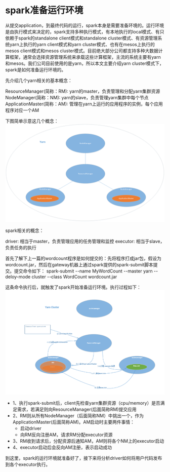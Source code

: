 # spark准备运行环境

从提交application，到最终代码的运行，spark本身是需要准备环境的。运行环境是由执行模式来决定的，spark支持多种执行模式，有本地执行的local模式、有只依赖于spark的standalone client模式和standalone cluster模式、有资源管理系统yarn上执行的yarn client模式和yarn cluster模式、也有在mesos上执行的mesos client模式和mesos cluster模式。目前绝大部分公司都支持多种大数据计算框架，通常会选择资源管理系统来承载这些计算框架，主流的系统主要有yarn和mesos。我们公司目前使用的是yarn，所以本文主要介绍yarn cluster模式下，spark是如何准备运行环境的。

先介绍几个yarn相关的基本概念：

ResourceManager(简称：RM): yarn的master，负责管理和分配yarn集群资源 
NodeManager(简称：NM): yarn的slave，负责管理yarn集群中每个节点
ApplicationMaster(简称：AM): 管理在yarn上运行的应用程序的实例，每个应用程序对应一个AM

下图简单示意这几个概念：
![concept](https://github.com/wbear1/spark_blog/blob/master/img/env/concept.png)

spark相关的概念：

driver: 相当于master，负责管理应用的任务管理和监控
executor: 相当于slave，负责任务的执行


首先了解下上一篇的wordcount程序是如何提交的：先将程序打成jar包，假设为wordcount.jar，然后在gateway机器上通过spark提供的spark-submit脚本提交。提交命令如下：
spark-submit --name MyWordCount --master yarn --deloy-mode cluster --class WordCount wordcount.jar

这条命令执行后，就触发了spark开始准备运行环境。执行过程如下：
![flow](https://github.com/wbear1/spark_blog/blob/master/img/env/flow.png)

- 1、执行spark-submit后，client先检查yarn集群资源（cpu/memory）是否满足需求，若满足则向ResourceManager(后面简称RM)提交应用
- 2、RM则从所有NodeManager（后面简称NM）中挑出一个，作为ApplicationMaster(后面简称AM)。AM启动时主要两件事情：
  - 启动driver
  - 向RM反向注册AM，请求RM分配executor资源
- 3、RM收到请求后，分配资源后通知AM，AM则将各个NM上的executor启动
- 4、executor启动后会反向AM注册，表示启动成功

到这里，spark的运行环境就准备好了，接下来将分析driver如何将用户代码发布到各个executor执行。